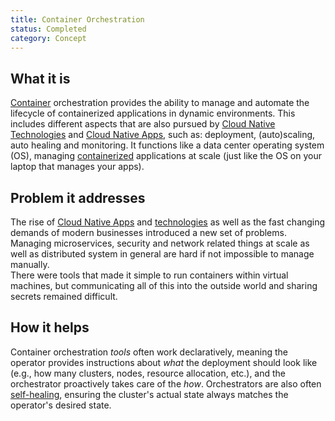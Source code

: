 ```yaml
---
title: Container Orchestration
status: Completed
category: Concept
---
```


## What it is
[Container](/container/) orchestration provides the ability to manage and automate the lifecycle of containerized applications in dynamic environments. This includes different aspects that are also pursued by [Cloud Native Technologies](/cloud-native-tech/) and [Cloud Native Apps](/cloud-native-apps/), such as: deployment, (auto)scaling, auto healing and monitoring.
It functions like a data center operating system (OS), managing [containerized](/containerization/) applications at scale (just like the OS on your laptop that manages your apps).

## Problem it addresses 
The rise of [Cloud Native Apps](/cloud-native-apps/) and [technologies](/cloud-native-tech/) as well as the fast changing demands of modern businesses introduced a new set of problems. Managing microservices, security and network related things at scale as well as distributed system in general are hard if not impossible to manage manually.   
There were tools that made it simple to run containers within virtual machines, but communicating all of this into the outside world and sharing secrets remained difficult. 

## How it helps
Container orchestration _tools_ often work declaratively, meaning the operator provides instructions about _what_ the deployment should look like (e.g., how many clusters, nodes, resource allocation, etc.), and the orchestrator proactively takes care of the _how_. 
Orchestrators are also often [self-healing](https://glossary.cncf.io/self-healing/), ensuring the cluster's actual state always matches the operator's desired state.
